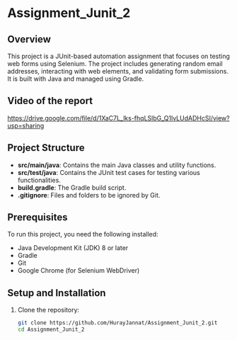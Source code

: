 # Assignment_Junit_2

## Overview
This project is a JUnit-based automation assignment that focuses on testing web forms using Selenium. The project includes generating random email addresses, interacting with web elements, and validating form submissions. It is built with Java and managed using Gradle.

## Video of the report
https://drive.google.com/file/d/1XaC7L_lks-fhqLSlbG_Q1lvLUdADHcSI/view?usp=sharing 

## Project Structure
- **src/main/java**: Contains the main Java classes and utility functions.
- **src/test/java**: Contains the JUnit test cases for testing various functionalities.
- **build.gradle**: The Gradle build script.
- **.gitignore**: Files and folders to be ignored by Git.

## Prerequisites
To run this project, you need the following installed:
- Java Development Kit (JDK) 8 or later
- Gradle
- Git
- Google Chrome (for Selenium WebDriver)

## Setup and Installation
1. Clone the repository:
   ```bash
   git clone https://github.com/HurayJannat/Assignment_Junit_2.git
   cd Assignment_Junit_2
